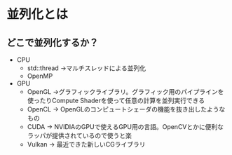 # 並列化とは


## どこで並列化するか？

- CPU 
  - std::thread →マルチスレッドによる並列化
  - OpenMP
- GPU
  - OpenGL →グラフィックライブラリ。グラフィック用のパイプラインを使ったりCompute Shaderを使って任意の計算を並列実行できる
  - OpenCL → OpenGLのコンピュートシェーダの機能を抜き出したようなもの
  - CUDA → NVIDIAのGPUで使えるGPU用の言語。OpenCVとかに便利なラッパが提供されているので使うと楽
  - Vulkan → 最近できた新しいCGライブラリ